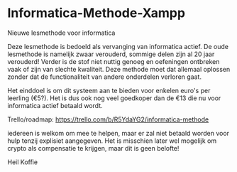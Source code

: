 # Informatica-Methode-Xampp
Nieuwe lesmethode voor informatica

Deze lesmethode is bedoeld als vervanging van informatica actief. De oude lesmethode is namelijk zwaar verouderd,
sommige delen zijn al 20 jaar verouderd! Verder is de stof niet nuttig genoeg en oefeningen ontbreken vaak of
zijn van slechte kwaliteit. Deze methode moet dat allemaal oplossen zonder dat de functionaliteit van andere onderdelen verloren gaat.

Het einddoel is om dit systeem aan te bieden voor enkelen euro's per leerling (€5?). Het is dus ook nog veel goedkoper dan de €13
die nu voor informatica actief betaald wordt.

Trello/roadmap: https://trello.com/b/R5YdaYG2/informatica-methode

iedereen is welkom om mee te helpen, maar er zal niet betaald worden voor hulp tenzij explisiet aangegeven. Het is misschien
later wel mogelijk om crypto als compensatie te krijgen, maar dit is geen belofte!

Heil Koffie
